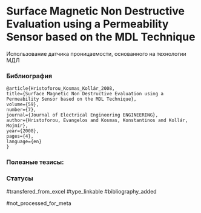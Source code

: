 # Surface Magnetic Non Destructive Evaluation using a Permeability Sensor based on the MDL Technique

Использование датчика проницаемости, основанного на технологии МДЛ

### Библиография
```
@article{Hristoforou_Kosmas_Kollár_2008,
title={Surface Magnetic Non Destructive Evaluation using a Permeability Sensor based on the MDL Technique},
volume={59},
number={7},
journal={Journal of Electrical Engineering ENGINEERING},
author={Hristoforou, Evangelos and Kosmas, Konstantinos and Kollár, Mojmír},
year={2008},
pages={4},
language={en}
}
```

### Полезные тезисы:

### Статусы
#transfered_from_excel 
#type_linkable 
#bibliography_added

#not_processed_for_meta
